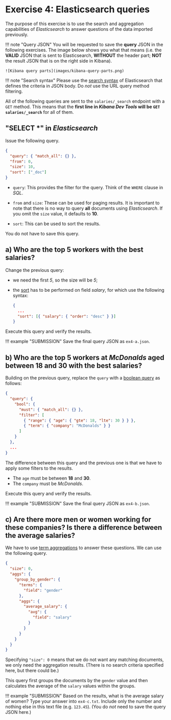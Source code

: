 # Exercise 4: Elasticsearch queries

The purpose of this exercise is to use the search and aggregation capabilities of _Elasticsearch_ to answer questions of the data imported previously.

!!! note "Query JSON"
    You will be requested to save the **query** JSON in the following exercises. The image below shows you what that means (i.e. the **VALID** JSON that is sent to Elasticsearch, **WITHOUT** the header part; **NOT** the result JSON that is on the right side in Kibana).

    ![Kibana query parts](images/kibana-query-parts.png)

!!! note "Search syntax"
    Please use the [search syntax](https://www.elastic.co/guide/en/elasticsearch/reference/current/search-request-body.html) of Elasticsearch that defines the criteria in JSON body. Do _not_ use the URL query method filtering.

All of the following queries are sent to the `salaries/_search` endpoint with a `GET` method. This means that the **first line in _Kibana Dev Tools_ will be `GET salaries/_search`** for all of them.

## "SELECT \*" in _Elasticsearch_

Issue the following query.

```json
{
  "query": { "match_all": {} },
  "from": 0,
  "size": 10,
  "sort": ["_doc"]
}
```

- `query`: This provides the filter for the query. Think of the `WHERE` clause in _SQL_.

- `from` and `size`: These can be used for paging results. It is important to note that there is no way to query **all** documents using _Elasticsearch_. If you omit the `size` value, it defaults to **10**.

- `sort`: This can be used to sort the results.

You do not have to save this query.

## a) Who are the top **5** workers with the best salaries?

Change the previous query:

- we need the first _5_, so the size will be _5_;
- the [sort](https://www.elastic.co/guide/en/elasticsearch/reference/current/search-request-body.html#_sort_values) has to be performed on field _salary_, for which use the following syntax:

  ```json
  {
    ...
    "sort": [{ "salary": { "order": "desc" } }]
  }
  ```

Execute this query and verify the results.

!!! example "SUBMISSION"
    Save the final query JSON as `ex4-a.json`.

## b) Who are the top **5** workers at _McDonalds_ aged between **18** and **30** with the best salaries?

Building on the previous query, replace the `query` with a [boolean query](https://www.elastic.co/guide/en/elasticsearch/reference/current/query-dsl-bool-query.html#query-dsl-bool-query) as follows:

```json
{
  "query": {
    "bool": {
      "must": { "match_all": {} },
      "filter": [
        { "range": { "age": { "gte": 18, "lte": 30 } } },
        { "term": { "company": "McDonalds" } }
      ]
    }
  },
  ...
}
```

The difference between this query and the previous one is that we have to apply some filters to the results.

- The `age` must be between **18** and **30**.
- The `company` must be _McDonalds_.

Execute this query and verify the results.

!!! example "SUBMISSION"
    Save the final query JSON as `ex4-b.json`.

## c) Are there more men or women working for these companies? Is there a difference between the average salaries?

We have to use [term aggregations](https://www.elastic.co/guide/en/elasticsearch/reference/current/search-aggregations-bucket-terms-aggregation.html) to answer these questions. We can use the following query.

```json
{
  "size": 0,
  "aggs": {
    "group_by_gender": {
      "terms": {
        "field": "gender"
      },
      "aggs": {
        "average_salary": {
          "avg": {
            "field": "salary"
          }
        }
      }
    }
  }
}
```

Specifying `"size": 0` means that we do not want any matching documents, we only need the aggregation results. (There is no search criteria specified here, but there could be.)

This query first groups the documents by the `gender` value and then calculates the average of the `salary` values within the groups.

!!! example "SUBMISSION"
    Based on the results, what is the average salary of women? Type your answer into `ex4-c.txt`. Include only the number and nothing else in this text file (e.g. `123.45`). (You do _not_ need to save the query JSON here.)

